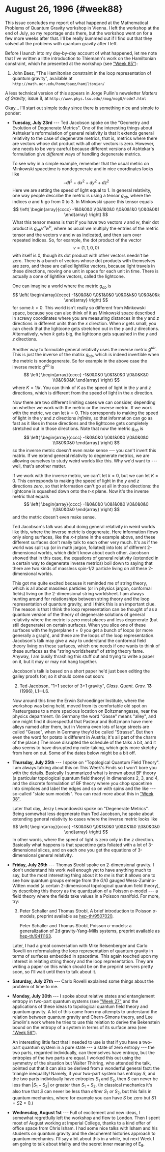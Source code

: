 # August 26, 1996 {#week88}

This issue concludes my report of what happened at the Mathematical
Problems of Quantum Gravity workshop in Vienna. I left the workshop at
the end of July, so my reportage ends there, but the workshop went on
for a few more weeks after that. I'll be really bummed out if I find
out that they solved all the problems with quantum gravity after I left.

Before I launch into my day-by-day account of what happened, let me note
that I've written a little introduction to Thiemann's work on the
Hamiltonian constraint, which he presented at the workshop (see
["Week 85"](#week85)):

1) John Baez, "The Hamiltonian constraint in the loop representation of quantum gravity", available at `http://math.ucr.edu/home/baez/hamiltonian/`

A less technical version of this appears in Jorge Pullin's newsletter _Matters of Gravity_, issue 8, at `http://www.phys.lsu.edu//mog/mog8/node7.html`

Okay... I'll start out simple today since there is something nice and
simple to ponder:

- **Tuesday, July 23rd** --- Ted Jacobson spoke on the "Geometry and Evolution
    of Degenerate Metrics". One of the interesting things about Ashtekar's
    reformulation of general relativity is that it extends general
    relativity to the case of degenerate metrics, that is, metrics where
    there are vectors whose dot product with all other vectors is zero.
    However, one needs to be very careful because different versions of
    Ashtekar's formulation give *different* ways of handling degenerate
    metrics.

    To see why in a simple example, remember that the usual metric on
    Minkowski spacetime is nondegenerate and in nice coordinates looks like
    $$-dt^2 + dx^2 + dy^2 + dz^2$$
    Here we are setting the speed of light equal to $1$. In general
    relativity, one way people describe the metric is using a tensor
    $g_{ab}$, where the indices $a$ and $b$ go from 0 to 3. In Minkowski space
    this tensor equals
    $$
      \left(
        \begin{array}{cccc}
          -1&0&0&0
        \\0&1&0&0
        \\0&0&1&0
        \\0&0&0&1
        \end{array}
      \right)
    $$
    What this tensor means is that if you have two vectors $v$ and $w$, their
    dot product is $g_{ab} v^a w^b$, where as usual we multiply the entries
    of the metric tensor and the vectors $v$ and $w$ as indicated, and then sum
    over repeated indices. So, for example, the dot product of the vector
    $$v = (1, 1, 0, 0)$$
    with itself is $0$, though its dot product with other vectors needn't be
    zero. There is a bunch of vectors whose dot products with themselves are
    zero, and these are called lightlike vectors, because light travels in
    these directions, moving one unit in space for each unit in time. There
    is actually a cone of lightlike vectors, called the lightcone.

    One can imagine a world where the metric $g_{ab}$ is
    $$
      \left(
        \begin{array}{cccc}
          -1&0&0&0
        \\0&1&0&0
        \\0&0&k&0
        \\0&0&0&k
        \end{array}
      \right)
    $$
    for some $k > 0$. This world isn't really so different from Minkowski
    space, because you can also think of it as Minkowski space described in
    screwy coordinates where you are measuring distances in the $y$ and $z$
    directions in different units than the $x$ direction. When $k$ gets small,
    you can check that the lightcone gets stretched out in the $y$ and $z$
    directions. Alternatively, when $k$ gets big, the lightcone gets squashed
    in the $y$ and $z$ directions.

    Another way to formulate general relativity uses the inverse metric
    $g^{ab}$. This is just the inverse of the matrix $g_{ab}$, which is indeed
    invertible when the metric is nondegenerate. So for example in the above
    case the inverse metric $g^{ab}$ is
    $$
      \left(
        \begin{array}{cccc}
          -1&0&0&0
        \\0&1&0&0
        \\0&0&K&0
        \\0&0&0&K
        \end{array}
      \right)
    $$
    where $K = 1/k$. You can think of $K$ as the speed of light in the $y$ and $z$
    directions, which is different from the speed of light in the $x$
    direction.

    Now there are two different limiting cases we can consider, depending on
    whether we work with the metric or the inverse metric. If we work with
    the metric, we can let $k = 0$. This corresponds to making the speed of
    light in the $y$ and $z$ directions *infinite*, so that information can go
    as fast as it likes in those directions and the lightcone gets
    completely stretched out in those directions. Note that now the metric
    $g_{ab}$ is
    $$
      \left(
        \begin{array}{cccc}
          -1&0&0&0
        \\0&1&0&0
        \\0&0&0&0
        \\0&0&0&0
        \end{array}
      \right)
    $$
    so the inverse metric doesn't even make sense --- you can't invert
    this matrix. If we extend general relativity to degenerate metrics, we
    are allowing ourselves to study weird worlds like this. Why we'd want
    to --- well, that's another matter.

    If we work with the inverse metric, we can't let $k = 0$, but we can let
    $K = 0$. This corresponds to making the speed of light in the $y$ and $z$
    directions *zero*, so that information can't go at all in those
    directions: the lightcone is squashed down onto the $t$-$x$ plane. Now it's
    the inverse metric that equals
    $$
      \left(
        \begin{array}{cccc}
          -1&0&0&0
        \\0&1&0&0
        \\0&0&0&0
        \\0&0&0&0
        \end{array}
      \right)
    $$
    and the metric doesn't even make sense.

    Ted Jacobson's talk was about doing general relativity in weird worlds
    like this, where the inverse metric is degenerate. Here information
    flows only along surfaces, like the $x$-$t$ plane in the example above, and
    these different surfaces don't really talk to each other very much.
    It's as if the world was split up (or in math jargon, foliated) into
    lots of different 2-dimensional worlds, which didn't know about each
    other. Jacobson showed that in this case, the equations of general
    relativity (extended in a certain way to degenerate inverse metrics)
    boil down to saying that there are two kinds of massless spin-$1/2$
    particle living on all these 2-dimensional worlds.

    This got me quite excited because it reminded me of string theory, which
    is all about massless particles (or in physics jargon, conformal fields)
    living on the 2-dimensional string worldsheet. I am always hunting
    around for relationships between string theory and the loop
    representation of quantum gravity, and I think this is an important
    clue. The reason is that I think the loop representation can be thought
    of as a quantum version of the theory of degenerate solutions of general
    relativity where the metric is *zero* most places and less degenerate
    (but still degenerate) on certain surfaces. When you slice one of these
    surfaces with the hyperplane $t = 0$ you get a bunch of loops (or more
    generally a graph), and these are the loops of the loop representation.
    Jacobson's talk may give a way to understand the conformal field theory
    living on these surfaces, which one needs if one wants to think of these
    surfaces as the "string worldsheets" of string theory fame. Anyway, I
    am busily thrashing this stuff out and trying to write a paper on it,
    but it may or may not hang together.

    Jacobson's talk is based on a short paper he'd just been editing the
    galley proofs for; so it should come out soon:

    2) Ted Jacobson, "1+1 sector of 3+1 gravity", _Class. Quant. Grav._ **13** (1996), L1--L6.

    Now around this time the Erwin Schroedinger Institute, where the
    workshop was being held, moved from its comfortable old spot on
    Pasteurgasse to a more spacious location on Boltzmanngasse, near the
    physics department. (In Germany the word "Gasse" means "alley", and
    one might find it disrespectful that Pasteur and Boltzmann have mere
    alleys named after them, but in Vienna even lots of large streets are
    called "Gasse", when in Germany they'd be called "Strasse". But
    then even the word for potato is different in Austria; it's all part of
    the charm of the place.) The move disrupted the schedule of the talks a
    bit, and it also seems to have disrupted my note-taking, which gets more
    sketchy from here on out. Some of the dates below might be a bit off.

- **Thursday, July 25th** --- I spoke on "Topological Quantum Field Theory". I
    am always talking about this on This Week's Finds so I won't bore you
    with the details. Basically I summarized what is known about BF theory
    (a particular topological quantum field theory) in dimensions 2, 3, and
    4, and the discrete formulation of BF theory where you chop spacetime
    into simplices and label the edges and so on with spins and the like
    --- so-called "state sum models". You can read more about this in
    ["Week 38"](#week38).

    Later that day, Jerzy Lewandowski spoke on "Degenerate Metrics". Being
    somewhat less degenerate than Ted Jacobson, he spoke about extending
    general relativity to cases where the inverse metric looks like
    $$
      \left(
        \begin{array}{cccc}
          -1&0&0&0
        \\0&1&0&0
        \\0&0&1&0
        \\0&0&0&0
        \end{array}
      \right)
    $$
    In other words, where the speed of light is zero only in the $z$
    direction. Basically what happens is that spacetime gets foliated with a
    lot of 3-dimensional slices, and on each one you get the equations of
    3-dimensional general relativity.

- **Friday, July 26th** --- Thomas Strobl spoke on 2-dimensional gravity. I
    don't understand his work well enough yet to have anything much to say,
    but the most interesting thing about it to *me* is that it allows one to
    see how quantum groups emerge from the $G/G$ gauged Wess-Zumino-Witten
    model (a certain 2-dimensional topological quantum field theory), by
    describing this theory as the quantization of a Poisson $\sigma$-model --- a
    field theory where the fields take values in a Poisson manifold. For
    more, try:

    3) Peter Schaller and Thomas Strobl, A brief introduction to Poisson
    $\sigma$-models, preprint available as
    [hep-th/9507020](https://arxiv.org/abs/hep-th/9507020).

        Peter Schaller and Thomas Strobl, Poisson $\sigma$-models: a generalization of
        2d gravity-Yang-Mills systems, preprint available as
        [hep-th/9411163](https://arxiv.org/abs/hep-th/9411163).

    Later, I had a great conversation with Mike Reisenberger and Carlo
    Rovelli on reformulating the loop representation of quantum gravity in
    terms of surfaces embedded in spacetime. This again touched upon my
    interest in relating string theory and the loop representation. They are
    writing a paper on this which should be on the preprint servers pretty
    soon, so I'll wait until then to talk about it.

- **Saturday, July 27th** --- Carlo Rovelli explained some things about the problem of time to me.

- **Monday, July 30th** --- I spoke about relative states and entanglement
    entropy in two-part quantum systems (see ["Week 27"](#week27) and
    the applications of these ideas to topological quantum field theory and
    quantum gravity. A lot of this came from my attempts to understand the
    relation between quantum gravity and Chern-Simons theory, and Lee
    Smolin's work where he tries to use this relation to derive the
    Bekenstein bound on the entropy of a system in terms of its surface area
    (see ["Week 56"](#week56)).

    An interesting little fact that I needed to use is that if you have a
    two-part quantum system in a pure state --- a state of zero entropy
    --- the two parts, regarded individually, can themselves have entropy,
    but the entropies of the two parts are equal. I worked this out using
    the symmetry of the situation but Walter Thirring, who attended the
    talk, pointed out that it can also be derived from a wonderful general
    fact: the triangle inequality! Namely, if your two-part system has
    entropy $S$, and the two parts individually have entropies $S_1$ and $S_2$, then
    $S$ can never be less than $|S_1 - S_2|$ or greater than $S_1 + S_2$. (In
    classical mechanics it's also true that $S$ can never be less than
    *either* $S_1$ *or* $S_2$, but this fails in quantum mechanics, where for
    example you can have $S$ be zero but $S1 = S2 > 0$.)

- **Wednesday, August 1st** --- Full of excitement and new ideas, I somewhat
    regretfully left the workshop and flew to London. Then I spent most of
    August working at Imperial College, thanks to a kind offer of office
    space from Chris Isham. I had some nice talks with Isham and his
    students on quantum gravity and the decoherent histories approach to
    quantum mechanics. I'll say a bit about this in a while, but next Week
    I am going to talk about triality and the secret inner meaning of $\mathrm{E}_8$.

